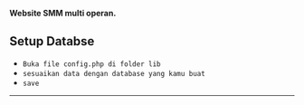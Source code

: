 **Website SMM multi operan.**


## Setup Databse

* `Buka file config.php di folder lib`
* `sesuaikan data dengan database yang kamu buat`
* `save`

---